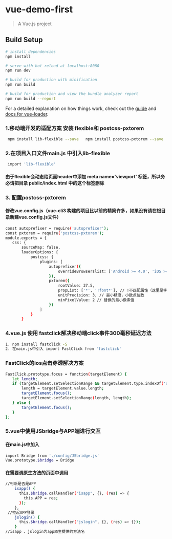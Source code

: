 # vue-demo-first

> A Vue.js project

## Build Setup

``` bash
# install dependencies
npm install

# serve with hot reload at localhost:8080
npm run dev

# build for production with minification
npm run build

# build for production and view the bundle analyzer report
npm run build --report
```

For a detailed explanation on how things work, check out the [guide](http://vuejs-templates.github.io/webpack/) and [docs for vue-loader](http://vuejs.github.io/vue-loader).



###  1.移动端开发的适配方案 安装 flexible和 postcss-pxtorem
```bash   
 npm install lib-flexible --save   npm install postcss-pxtorem --save
```
### 2.在项目入口文件main.js 中引入lib-flexible
```bash   
 import 'lib-flexible'
 ```
#### 由于flexible会动态给页面header中添加 meta name='viewport' 标签，所以务必请把目录 public/index.html 中的这个标签删除
### 3. 配置postcss-pxtorem
#### 修改vue.config.js（vue-cli3 构建的项目比以前的精简许多，如果没有请在根目录新建vue.config.js文件）
 ``` bash
const autoprefixer = require('autoprefixer');
const pxtorem = require('postcss-pxtorem');
module.exports = {
    css: {
        sourceMap: false,
        loaderOptions: {
            postcss: {
                plugins: [
                    autoprefixer({
                        overrideBrowserslist: ['Android >= 4.0', 'iOS >= 7']
                    }),
                    pxtorem({
                        rootValue: 37.5,
                        propList: ['*', '!font*'], // !不匹配属性（这里是字体相关属性不转换）
                        unitPrecision: 3, // 最小精度，小数点位数
                        minPixelValue: 2 // 替换的最小像素值
                    })
                ]
            }
        }
 ```
### 4.vue.js 使用 fastclick解决移动端click事件300毫秒延迟方法
  ``` bash
 1. npm install fastclick -S
 2. 在main.js中引入 import FastClick from 'fastclick'
 ```
### FastClick的ios点击穿透解决方案
 ``` bash
FastClick.prototype.focus = function(targetElement) {
    let length;
    if (targetElement.setSelectionRange && targetElement.type.indexOf('date') !== 0 && targetElement.type !== 'time' && targetElement.type !== 'month') {
        length = targetElement.value.length;
        targetElement.focus();
        targetElement.setSelectionRange(length, length);
    } else {
        targetElement.focus();
    }
};
 ```
### 5.vue中使用JSbridge与APP端进行交互
#### 在main.js中加入
 ``` bash
 import Bridge from './config/JSbridge.js'
 Vue.prototype.$bridge = Bridge
  ```
#### 在需要调原生方法的页面中调用
 ``` bash
 //判断是否是APP
     isapp() {
       this.$bridge.callHandler("isapp", {}, (res) => {
         this.APP = res;
       });
     },
  //拉起APP登录
     jslogin() {
       this.$bridge.callHandler("jslogin", {}, (res) => {});
     }
 //isapp 、jslogin为app原生提供的方法名
   ```
